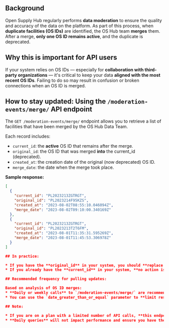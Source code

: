 ## Background

Open Supply Hub regularly performs **data moderation** to ensure the quality and accuracy of the data on the platform. As part of this process, when **duplicate facilities (OS IDs)** are identified, the OS Hub team **merges** them. After a merge, **only one OS ID remains active**, and the duplicate is deprecated.

## Why this is important for API users

If your system relies on OS IDs — especially for **collaboration with third-party organizations** — it's critical to keep your data **aligned with the most recent OS IDs**. Failing to do so may result in confusion or broken connections when an OS ID is merged.

## How to stay updated: Using the `/moderation-events/merge/` API endpoint

The `GET /moderation-events/merge/` endpoint allows you to retrieve a list of facilities that have been merged by the OS Hub Data Team.

Each record includes:
* `current_id`: the **active** OS ID that remains after the merge.
* `original_id`: the OS ID that was merged **into** the current_id (deprecated).
* `created_at`: the creation date of the original (now deprecated) OS ID.
* `merge_date`: the date when the merge took place.

**Sample response:**
```json
[
  {
    "current_id": "PL2023213ZGTRGT",
    "original_id": "PL2023214F95KZS",
    "created_at": "2023-08-02T08:55:10.046094Z",
    "merge_date": "2023-08-02T09:10:00.340169Z"
  },
  {
    "current_id": "PL2023213ZGTRGT",
    "original_id": "PL2023213T2T6FM",
    "created_at": "2023-08-01T11:35:31.595269Z",
    "merge_date": "2023-08-01T11:45:53.306978Z"
  }
]

## In practice:

* If you have the **original_id** in your system, you should **replace it with the current_id** to stay up to date.
* If you already have the **current_id** in your system, **no action is needed**.

## Recommended frequency for pulling updates:

Based on analysis of OS ID merges:
* **Daily or weekly calls** to `/moderation-events/merge/` are recommended to maintain updated OS IDs.
* You can use the `date_greater_than_or_equal` parameter to **limit results to recent merges**, optimizing performance.

## Note:

* If you are on a plan with a limited number of API calls, **this endpoint should not use up many of your allocated calls**. For example, **a single call** can retrieve **all moderation events from the past 1 to 3 weeks**, depending on the time frame you specify.
* **Daily queries** will not impact performance and ensure you have the most current data.
